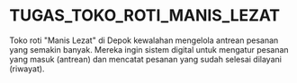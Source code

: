 # TUGAS_TOKO_ROTI_MANIS_LEZAT
Toko roti "Manis Lezat" di Depok kewalahan mengelola antrean pesanan yang semakin banyak. Mereka ingin sistem digital untuk mengatur pesanan yang masuk (antrean) dan mencatat pesanan yang sudah selesai dilayani (riwayat). 

